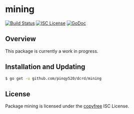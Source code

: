 mining
======

[![Build Status](http://img.shields.io/travis/decred/dcrd.svg)](https://travis-ci.org/decred/dcrd)
[![ISC License](http://img.shields.io/badge/license-ISC-blue.svg)](http://copyfree.org)
[![GoDoc](https://img.shields.io/badge/godoc-reference-blue.svg)](http://godoc.org/github.com/pinqy520/dcrd/mining)

## Overview

This package is currently a work in progress.

## Installation and Updating

```bash
$ go get -u github.com/pinqy520/dcrd/mining
```

## License

Package mining is licensed under the [copyfree](http://copyfree.org) ISC
License.
